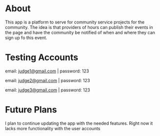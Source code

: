 # About

This app is a platform to serve for community service projects for the community.
The idea is that providers of hours can publish their events in the page and have
the community be notified of when and where they can sign up fo this event.

# Testing Accounts

email: judge1@gmail.com | password: 123

email: judge2@gmail.com | password: 123

email: judge3@gmail.com | password: 123

# Future Plans

I plan to continue updating the app with the needed features. Right now it lacks more
functionality with the user accounts
